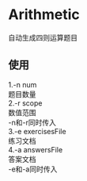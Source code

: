 # Arithmetic #
自动生成四则运算题目
## 使用 ##
1.-n num  
	题目数量  
2.-r scope  
	数值范围  
-n和-r同时传入  
3.-e exercisesFile  
	练习文档  
4.-a answersFile  
	答案文档  
-e和-a同时传入